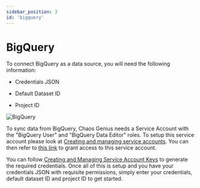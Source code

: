 ```yaml
---
sidebar_position: 3
id: 'bigquery'
---
```


# BigQuery

To connect BigQuery as a data source, you will need the following information:

-   Credentials JSON

-   Default Dataset ID

-   Project ID

![BigQuery](/img/connecting-to-data-sources/bigquery.png)


To sync data from BigQuery, Chaos Genius needs a Service Account with the "BigQuery User" and "BigQuery Data Editor" roles. To setup this service account please look at [Creating and managing service accounts](https://cloud.google.com/iam/docs/creating-managing-service-accounts). You can then refer to [this link](https://cloud.google.com/iam/docs/granting-changing-revoking-access#granting-console) to grant access to this service account.

You can follow [Creating and Managing Service Account Keys](https://cloud.google.com/iam/docs/creating-managing-service-account-keys) to generate the required credentials. Once all of this is setup and you have your credentials JSON with requisite permissions, simply enter your credentials, default dataset ID and project ID to get started.
